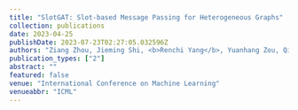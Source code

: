 ```yaml
---
title: "SlotGAT: Slot-based Message Passing for Heterogeneous Graphs"
collection: publications
date: 2023-04-25
publishDate: 2023-07-23T02:27:05.032596Z
authors: "Ziang Zhou, Jieming Shi, <b>Renchi Yang</b>, Yuanhang Zou, Qing Li"
publication_types: ["2"]
abstract: ""
featured: false
venue: "International Conference on Machine Learning"
venueabbr: "ICML"
---
```

